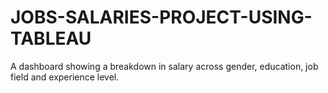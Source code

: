 # JOBS-SALARIES-PROJECT-USING-TABLEAU
A dashboard showing a breakdown in salary across gender, education, job field and experience level.
